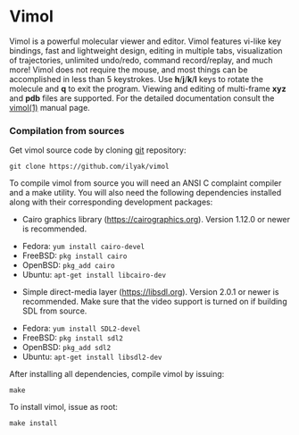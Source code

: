 # Vimol

Vimol is a powerful molecular viewer and editor. Vimol features
vi-like key bindings, fast and lightweight design, editing in multiple tabs,
visualization of trajectories, unlimited undo/redo, command record/replay,
and much more! Vimol does not require the mouse, and most things
can be accomplished in less than 5 keystrokes. Use **h**/**j**/**k**/**l** keys
to rotate the molecule and **q** to exit the program. Viewing and editing of
multi-frame **xyz** and **pdb** files are supported. For the detailed
documentation consult the [vimol(1)](https://vimol.github.io/vimol.1.html)
manual page.

### Compilation from sources

Get vimol source code by cloning [git](https://git-scm.com) repository:

	git clone https://github.com/ilyak/vimol

To compile vimol from source you will need an ANSI C complaint compiler and a
make utility. You will also need the following dependencies installed along
with their corresponding development packages:

 * Cairo graphics library (https://cairographics.org). Version 1.12.0 or
   newer is recommended.

  - Fedora: `yum install cairo-devel`
  - FreeBSD: `pkg install cairo`
  - OpenBSD: `pkg_add cairo`
  - Ubuntu: `apt-get install libcairo-dev`

 * Simple direct-media layer (https://libsdl.org). Version 2.0.1 or newer is
   recommended. Make sure that the video support is turned on if building SDL
   from source.

  - Fedora: `yum install SDL2-devel`
  - FreeBSD: `pkg install sdl2`
  - OpenBSD: `pkg_add sdl2`
  - Ubuntu: `apt-get install libsdl2-dev`

After installing all dependencies, compile vimol by issuing:

	make

To install vimol, issue as root:

	make install

